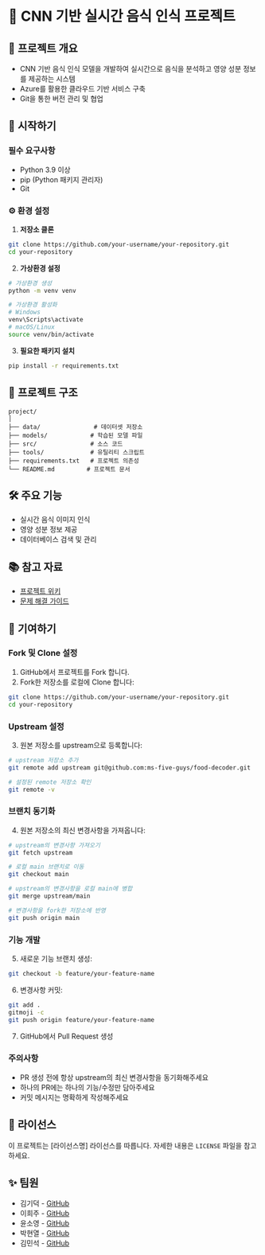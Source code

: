 # 🧠 CNN 기반 실시간 음식 인식 프로젝트

## 📝 프로젝트 개요
- CNN 기반 음식 인식 모델을 개발하여 실시간으로 음식을 분석하고 영양 성분 정보를 제공하는 시스템
- Azure를 활용한 클라우드 기반 서비스 구축
- Git을 통한 버전 관리 및 협업

## 🚀 시작하기

### 필수 요구사항
- Python 3.9 이상
- pip (Python 패키지 관리자)
- Git

### ⚙️ 환경 설정

1. **저장소 클론**
```bash
git clone https://github.com/your-username/your-repository.git
cd your-repository
```

2. **가상환경 설정**
```bash
# 가상환경 생성
python -m venv venv

# 가상환경 활성화
# Windows
venv\Scripts\activate
# macOS/Linux
source venv/bin/activate
```

3. **필요한 패키지 설치**
```bash
pip install -r requirements.txt
```

## 📁 프로젝트 구조
```
project/
│
├── data/               # 데이터셋 저장소
├── models/            # 학습된 모델 파일
├── src/               # 소스 코드
├── tools/             # 유틸리티 스크립트
├── requirements.txt   # 프로젝트 의존성
└── README.md         # 프로젝트 문서
```

## 🛠️ 주요 기능
- 실시간 음식 이미지 인식
- 영양 성분 정보 제공
- 데이터베이스 검색 및 관리

## 📚 참고 자료
- [프로젝트 위키](https://github.com/ms-five-guys/food-decoder/wiki)
- [문제 해결 가이드](https://github.com/ms-five-guys/food-decoder/wiki)

## 🤝 기여하기

### Fork 및 Clone 설정
1. GitHub에서 프로젝트를 Fork 합니다.
2. Fork한 저장소를 로컬에 Clone 합니다:
```bash
git clone https://github.com/your-username/your-repository.git
cd your-repository
```

### Upstream 설정
3. 원본 저장소를 upstream으로 등록합니다:
```bash
# upstream 저장소 추가
git remote add upstream git@github.com:ms-five-guys/food-decoder.git

# 설정된 remote 저장소 확인
git remote -v
```

### 브랜치 동기화
4. 원본 저장소의 최신 변경사항을 가져옵니다:
```bash
# upstream의 변경사항 가져오기
git fetch upstream

# 로컬 main 브랜치로 이동
git checkout main

# upstream의 변경사항을 로컬 main에 병합
git merge upstream/main

# 변경사항을 fork한 저장소에 반영
git push origin main
```

### 기능 개발
5. 새로운 기능 브랜치 생성:
```bash
git checkout -b feature/your-feature-name
```

6. 변경사항 커밋:
```bash
git add .
gitmoji -c
git push origin feature/your-feature-name
```

7. GitHub에서 Pull Request 생성

### 주의사항
- PR 생성 전에 항상 upstream의 최신 변경사항을 동기화해주세요
- 하나의 PR에는 하나의 기능/수정만 담아주세요
- 커밋 메시지는 명확하게 작성해주세요

## 📝 라이선스
이 프로젝트는 [라이선스명] 라이선스를 따릅니다. 자세한 내용은 `LICENSE` 파일을 참고하세요.

## ✨ 팀원
- 김기덕 - [GitHub](https://github.com/GideokKim)
- 이희주 - [GitHub](https://github.com/YiHeeJu)
- 윤소영 - [GitHub](https://github.com/Yoonsoyoung02)
- 박현열 - [GitHub](https://github.com/yoplnaa)
- 김민석 - [GitHub](https://github.com/BrianK64)
